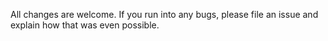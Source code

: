 All changes are welcome. If you run into any bugs, please file an issue and explain how that was even possible.
